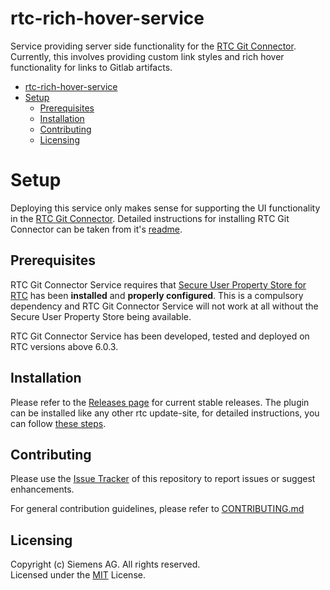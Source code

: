 # rtc-rich-hover-service
Service providing server side functionality for the [RTC Git Connector](https://github.com/jazz-community/rtc-git-connector). Currently, this involves providing custom link styles and rich hover functionality for links to Gitlab artifacts.

-   [rtc-rich-hover-service](#rtc-rich-hover-service)
-   [Setup](#setup)
    -   [Prerequisites](#prerequisites)
    -   [Installation](#installation)
    -   [Contributing](#contributing)
    -   [Licensing](#licensing)

# Setup
Deploying this service only makes sense for supporting the UI functionality in the [RTC Git Connector](https://github.com/jazz-community/rtc-git-connector). Detailed instructions for installing RTC Git Connector can be taken from it's [readme](https://github.com/SBI-/rtc-git-connector/blob/master/README.md).

## Prerequisites
RTC Git Connector Service requires that [Secure User Property Store for RTC](https://github.com/jazz-community/rtc-secure-user-property-store) has been **installed** and **properly configured**. This is a compulsory dependency and RTC Git Connector Service will not work at all without the Secure User Property Store being available.

RTC Git Connector Service has been developed, tested and deployed on RTC versions above 6.0.3.

## Installation
Please refer to the [Releases page](https://github.com/SBI-/rtc-git-connector-service/releases) for current stable releases. The plugin can be installed like any other rtc update-site, for detailed instructions, you can follow [these steps](https://github.com/jazz-community/rtc-create-child-item-plugin#installation).

## Contributing
Please use the [Issue Tracker](https://github.com/jazz-community/rtc-git-connector-service/issues) of this repository to report issues or suggest enhancements.

For general contribution guidelines, please refer to [CONTRIBUTING.md](https://github.com/jazz-community/rtc-git-connector-service/blob/master/CONTRIBUTING.md)

## Licensing
Copyright (c) Siemens AG. All rights reserved.<br>
Licensed under the [MIT](LICENSE) License.
